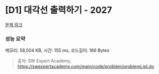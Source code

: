 # [D1] 대각선 출력하기 - 2027 

[문제 링크](https://swexpertacademy.com/main/code/problem/problemDetail.do?contestProbId=AV5QFuZ6As0DFAUq) 

### 성능 요약

메모리: 58,504 KB, 시간: 155 ms, 코드길이: 166 Bytes



> 출처: SW Expert Academy, https://swexpertacademy.com/main/code/problem/problemList.do